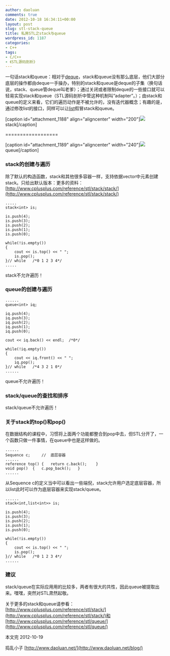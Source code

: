 ```yaml
---
author: daoluan
comments: true
date: 2012-10-18 16:34:11+00:00
layout: post
slug: stl-stack-queue
title: 私房STL之stack与queue
wordpress_id: 1187
categories:
- C++
tags:
- C/C++
- 《STL源码剖析》
---
```


一句话stack和queue：相对于[deque](http://daoluan.net/blog/?p=1170  )，stack和queue没有那么底层，他们大部分底层的操作都由deque一手操办，特别的stack和queue是deque的子集（换句话说，stack、queue管deque叫老爹）；通过关闭或者限制deque的一些接口就可以轻易实现stack和queue（STL源码剖析中管这种机制叫“adapter”。）；由stack和queue的定义来看，它们的遍历动作是不被允许的，没有迭代器概念；有趣的是，通过修改list的接口，同样可以让[list](http://daoluan.net/blog/stl-list/)假冒stack和queue。

[caption id="attachment_1188" align="aligncenter" width="200"][![](http://daoluan.net/blog/wp-content/uploads/2012/10/stack.png)](http://daoluan.net/blog/stl%e4%b9%8bstack%e4%b8%8equeue/stack/) stack[/caption]

<!-- more -->


==================




[caption id="attachment_1189" align="aligncenter" width="240"][![](http://daoluan.net/blog/wp-content/uploads/2012/10/queue.jpg)](http://daoluan.net/blog/stl%e4%b9%8bstack%e4%b8%8equeue/queue/) queue[/caption]


### stack的创建与遍历


除了默认的构造函数，stack和其他很多容器一样，支持依据vector中元素创建stack。只给出默认版本：更多的资料：[http://www.cplusplus.com/reference/stl/stack/stack/](http://www.cplusplus.com/reference/stl/stack/stack/)

    
    .....
    stack<int> is;
    
    is.push(4);
    is.push(3);
    is.push(2);
    is.push(1);
    is.push(0);
    
    while(!is.empty())
    {
    	cout << is.top() << " ";
    	is.pop();
    }//	while	/*0 1 2 3 4*/
    .....


stack不允许遍历！


### queue的创建与遍历



    
    ......
    queue<int> iq;
    
    iq.push(4);
    iq.push(3);
    iq.push(2);
    iq.push(1);
    iq.push(0);
    
    cout << iq.back() << endl;	/*0*/
    
    while(!iq.empty())
    {
    	cout << iq.front() << " ";
    	iq.pop();
    }//	while	/*4 3 2 1 0*/
    ......


queue不允许遍历！


### stack/queue的查找和排序


stack/queue不允许遍历！


### 关于stack的top()和pop()


在数据结构的课程中，习惯将上面两个功能都整合到pop中去，但STL分开了，一个函数只做一件事情，在queue中也是这样做的。

    
    ......
    Sequence c;		//	底层容器
    ......
    reference top()	{	return c.back();	}
    void pop()	{	c.pop_back();	}
    ......


从Sequence c的定义当中可以看出一些端倪，stack允许用户选定底层容器，所以list此时可以作为底层容器来实现stack/queue。

    
    ......
    stack<int,list<int>> is;
    
    is.push(4);
    is.push(3);
    is.push(2);
    is.push(1);
    is.push(0);
    
    while(!is.empty())
    {
    	cout << is.top() << " ";
    	is.pop();
    }//	while	/*0 1 2 3 4*/
    ......




### 建议


stack/queue在实际应用用的比较多，两者有很大的共性，因此queue被提取出来。嘿嘿，突然对STL肃然起敬。

关于更多的stack和queue请参看：[http://www.cplusplus.com/reference/stl/stack/](http://www.cplusplus.com/reference/stl/stack/)和[http://www.cplusplus.com/reference/stl/queue/](http://www.cplusplus.com/reference/stl/queue/)

本文完 2012-10-19

捣乱小子 [http://www.daoluan.net/](http://www.daoluan.net/blog/)
